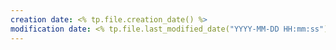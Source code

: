 ```yaml
---
creation date: <% tp.file.creation_date() %>
modification date: <% tp.file.last_modified_date("YYYY-MM-DD HH:mm:ss") %>
---
```

